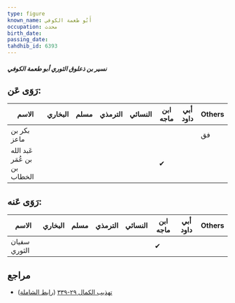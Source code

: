 ```yaml
---
type: figure
known_name: أَبُو طعمة الكوفي
occupation: محدث
birth_date:
passing_date:
tahdhib_id: 6393
---
```

##### نسير بن ذعلوق الثوري أبو طعمة الكوفي

## رَوَى عَن:
| الاسم                        | البخاري | مسلم | الترمذي | النسائي | ابن ماجه | أبي داود | Others |
| ---------------------------- | ------- | ---- | ------- | ------- | -------- | -------- | ------ |
| بكر بن ماعز                  |         |      |         |         |          |          | فق     |
| عَبد الله بن عُمَر بن الخطاب |         |      |         |         | ✔        |          |        |
## رَوَى عَنه:
| الاسم        | البخاري | مسلم | الترمذي | النسائي | ابن ماجه | أبي داود | Others |
| ------------ | ------- | ---- | ------- | ------- | -------- | -------- | ------ |
| سفيان الثوري |         |      |         |         | ✔        |          |        |
## مراجع
- [تهذيب الكمال ٢٩-٣٣٩](obsidian://open?vault=Tahdhib-al-Kamal&file=Figures/٦٣٩٣-نسير%20بن%20ذعلوق%20الثوري%20أبو%20طعمة%20الكوفي) ([رابط الشاملة](https://shamela.ws/book/3722/15910))